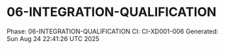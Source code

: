 # 06-INTEGRATION-QUALIFICATION
Phase: 06-INTEGRATION-QUALIFICATION
CI: CI-XD001-006
Generated: Sun Aug 24 22:41:26 UTC 2025
